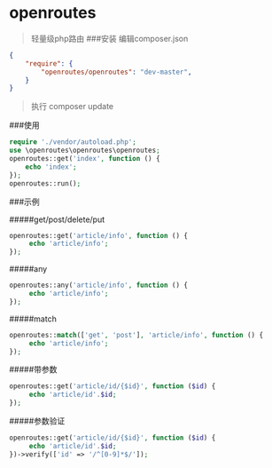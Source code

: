# openroutes
>轻量级php路由
###安装
>编辑composer.json
```json
{
    "require": {
        "openroutes/openroutes": "dev-master",
    }
}
```

>执行 composer update

###使用
```php
require './vendor/autoload.php';
use \openroutes\openroutes\openroutes;
openroutes::get('index', function () {
    echo 'index';
});
openroutes::run();
```
###示例

#####get/post/delete/put
```php
openroutes::get('article/info', function () {
     echo 'article/info';
});
```
#####any
```php
openroutes::any('article/info', function () {
     echo 'article/info';
});
```
#####match
```php
openroutes::match(['get', 'post'], 'article/info', function () {
     echo 'article/info';
});
```
#####带参数
```php
openroutes::get('article/id/{$id}', function ($id) {
     echo 'article/id'.$id;
});
```
#####参数验证
```php
openroutes::get('article/id/{$id}', function ($id) {
     echo 'article/id'.$id;
})->verify(['id' => '/^[0-9]*$/']);
```

